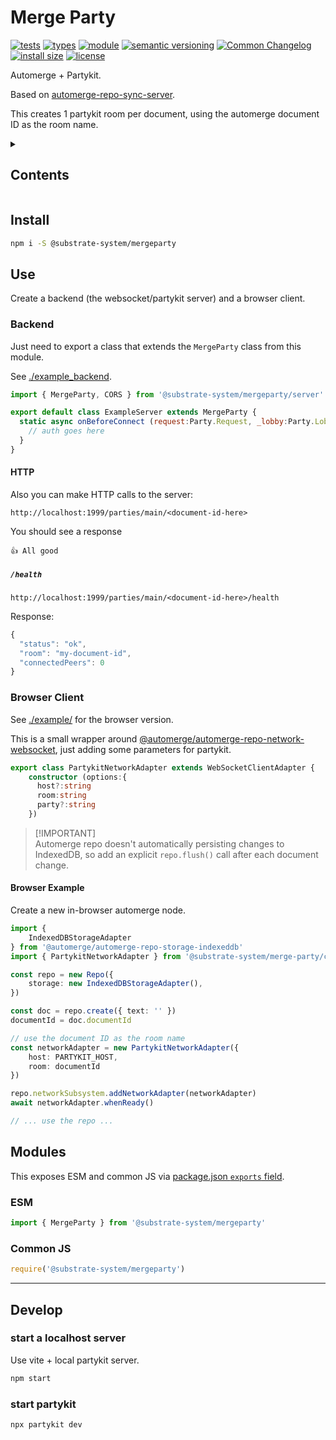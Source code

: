 # Merge Party
[![tests](https://img.shields.io/github/actions/workflow/status/substrate-system/mergeparty/nodejs.yml?style=flat-square)](https://github.com/substrate-system/mergeparty/actions/workflows/nodejs.yml)
[![types](https://img.shields.io/npm/types/@substrate-system/mergeparty?style=flat-square)](README.md)
[![module](https://img.shields.io/badge/module-ESM%2FCJS-blue?style=flat-square)](README.md)
[![semantic versioning](https://img.shields.io/badge/semver-2.0.0-blue?logo=semver&style=flat-square)](https://semver.org/)
[![Common Changelog](https://nichoth.github.io/badge/common-changelog.svg)](./CHANGELOG.md)
[![install size](https://flat.badgen.net/packagephobia/install/@substrate-system/mergeparty)](https://packagephobia.com/result?p=@substrate-system/mergeparty)
[![license](https://img.shields.io/badge/license-Big_Time-blue?style=flat-square)](LICENSE)

Automerge + Partykit.

Based on [automerge-repo-sync-server](https://github.com/automerge/automerge-repo-sync-server).

This creates 1 partykit room per document, using the automerge document ID as
the room name.

<details><summary><h2>Contents</h2></summary>

<!-- toc -->

- [Install](#install)
- [Use](#use)
  * [Backend](#backend)
  * [Browser Client](#browser-client)
- [Modules](#modules)
  * [ESM](#esm)
  * [Common JS](#common-js)
- [Develop](#develop)
  * [start a localhost server](#start-a-localhost-server)
  * [start partykit](#start-partykit)

<!-- tocstop -->

</details>

## Install

```sh
npm i -S @substrate-system/mergeparty
```

## Use

Create a backend (the websocket/partykit server) and a browser client.

### Backend

Just need to export a class that extends the `MergeParty` class from this
module.

See [./example_backend](./example_backend/).

```js
import { MergeParty, CORS } from '@substrate-system/mergeparty/server'

export default class ExampleServer extends MergeParty {
  static async onBeforeConnect (request:Party.Request, _lobby:Party.Lobby) {
    // auth goes here
  }
}
```

#### HTTP

Also you can make HTTP calls to the server:

```
http://localhost:1999/parties/main/<document-id-here>
```

You should see a response

```
👍 All good
```

##### `/health`

```
http://localhost:1999/parties/main/<document-id-here>/health
```

Response:

```js
{
  "status": "ok",
  "room": "my-document-id",
  "connectedPeers": 0
}
```

### Browser Client

See [./example/](./example/) for the browser version.

This is a small wrapper around [@automerge/automerge-repo-network-websocket](https://github.com/automerge/automerge-repo/tree/main/packages/automerge-repo-network-websocket),
just adding some parameters for partykit.

```ts
export class PartykitNetworkAdapter extends WebSocketClientAdapter {
    constructor (options:{
      host?:string
      room:string
      party?:string
    })
```

> 
> [!IMPORTANT]  
> Automerge repo doesn't automatically persisting changes to IndexedDB,
> so add an explicit `repo.flush()` call after each document change.
>


#### Browser Example

Create a new in-browser automerge node.

```ts
import {
    IndexedDBStorageAdapter
} from '@automerge/automerge-repo-storage-indexeddb'
import { PartykitNetworkAdapter } from '@substrate-system/merge-party/client'

const repo = new Repo({
    storage: new IndexedDBStorageAdapter(),
})

const doc = repo.create({ text: '' })
documentId = doc.documentId

// use the document ID as the room name
const networkAdapter = new PartykitNetworkAdapter({
    host: PARTYKIT_HOST,
    room: documentId
})

repo.networkSubsystem.addNetworkAdapter(networkAdapter)
await networkAdapter.whenReady()

// ... use the repo ...
```

## Modules

This exposes ESM and common JS via
[package.json `exports` field](https://nodejs.org/api/packages.html#exports).

### ESM
```js
import { MergeParty } from '@substrate-system/mergeparty'
```

### Common JS
```js
require('@substrate-system/mergeparty')
```

-----------------

## Develop

### start a localhost server

Use vite + local partykit server.

```sh
npm start
```

### start partykit

```sh
npx partykit dev
```
